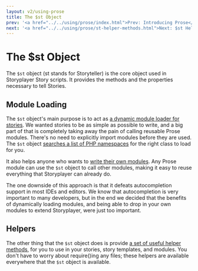 ```yaml
---
layout: v2/using-prose
title: The $st Object
prev: '<a href="../../using/prose/index.html">Prev: Introducing Prose</a>'
next: '<a href="../../using/prose/st-helper-methods.html">Next: $st Helper Methods</a>'
---
```


# The $st Object

The `$st` object (st stands for Storyteller) is the core object used in Storyplayer Story scripts. It provides the methods and the properties necessary to tell Stories.

## Module Loading

The `$st` object's main purpose is to act as [a dynamic module loader for stories](module-loading.html).  We wanted stories to be as simple as possible to write, and a big part of that is completely taking away the pain of calling reusable Prose modules.  There's no need to explicitly import modules before they are used.  The `$st` object [searches a list of PHP namespaces](module-namespaces.html) for the right class to load for you.

It also helps anyone who wants to [write their own modules](creating-prose-modules.html).  Any Prose module can use the `$st` object to call other modules, making it easy to reuse everything that Storyplayer can already do.

The one downside of this approach is that it defeats autocompletion support in most IDEs and editors.  We know that autocompletion is very important to many developers, but in the end we decided that the benefits of dynamically loading modules, and being able to drop in your own modules to extend Storyplayer, were just too important.

## Helpers

The other thing that the `$st` object does is provide [a set of useful helper methods](st-helper-methods.html), for you to use in your stories, story templates, and modules.  You don't have to worry about require()ing any files; these helpers are available everywhere that the `$st` object is available.